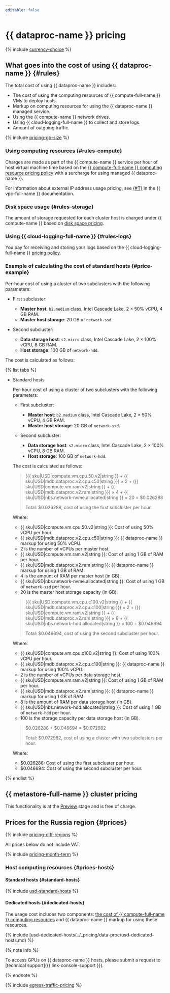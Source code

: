 ```yaml
---
editable: false
---
```


# {{ dataproc-name }} pricing


{% include [currency-choice](../_includes/pricing/currency-choice.md) %}


## What goes into the cost of using {{ dataproc-name }} {#rules}

The total cost of using {{ dataproc-name }} includes:

* The cost of using the computing resources of {{ compute-full-name }} VMs to deploy hosts.
* Markup on computing resources for using the {{ dataproc-name }} managed service.
* Using the {{ compute-name }} network drives.
* Using {{ cloud-logging-full-name }} to collect and store logs.
* Amount of outgoing traffic.

{% include [pricing-gb-size](../_includes/pricing-gb-size.md) %}

### Using computing resources {#rules-compute}

Charges are made as part of the {{ compute-name }} service per hour of host virtual machine time based on the [{{ compute-full-name }} computing resource pricing policy](../compute/pricing.md#prices) with a surcharge for using managed {{ dataproc-name }}.

For information about external IP address usage pricing, see [{#T}](../vpc/pricing.md) in the {{ vpc-full-name }} documentation.

### Disk space usage {#rules-storage}

The amount of storage requested for each cluster host is charged under {{ compute-name }} based on [disk space pricing](../compute/pricing.md#prices-storage).

### Using {{ cloud-logging-full-name }} {#rules-logs}

You pay for receiving and storing your logs based on the {{ cloud-logging-full-name }} [pricing policy](../logging/pricing.md).

### Example of calculating the cost of standard hosts {#price-example}

Per-hour cost of using a cluster of two subclusters with the following parameters:

* First subcluster:
  * **Master host**: `b2.medium` class, Intel Cascade Lake, 2 × 50% vCPU, 4 GB RAM.
  * **Master host storage**: 20 GB of `network-ssd`.

* Second subcluster:
  * **Data storage host**: `s2.micro` class, Intel Cascade Lake, 2 × 100% vCPU, 8 GB RAM.
  * **Host storage**: 100 GB of `network-hdd`.

The cost is calculated as follows:



{% list tabs %}

- Standard hosts

  Per-hour cost of using a cluster of two subclusters with the following parameters:

  * First subcluster:
    * **Master host**: `b2.medium` class, Intel Cascade Lake, 2 × 50% vCPU, 4 GB RAM.
    * **Master host storage**: 20 GB of `network-ssd`.

  * Second subcluster:
    * **Data storage host**: `s2.micro` class, Intel Cascade Lake, 2 × 100% vCPU, 8 GB RAM.
    * **Host storage**: 100 GB of `network-hdd`.

  The cost is calculated as follows:

  > ({{ sku|USD|compute.vm.cpu.50.v2|string }} + {{ sku|USD|mdb.dataproc.v2.cpu.c50|string }}) × 2 + ({{ sku|USD|compute.vm.ram.v2|string }} + {{ sku|USD|mdb.dataproc.v2.ram|string }}) × 4 + {{ sku|USD|nbs.network-nvme.allocated|string }} × 20 = $0.026288
  >
  > Total: $0.026288, cost of using the first subcluster per hour.

  Where:

  * {{ sku|USD|compute.vm.cpu.50.v2|string }}: Cost of using 50% vCPU per hour.
  * {{ sku|USD|mdb.dataproc.v2.cpu.c50|string }}: {{ dataproc-name }} markup for using 50% vCPU.
  * 2 is the number of vCPUs per master host.
  * {{ sku|USD|compute.vm.ram.v2|string }}: Сost of using 1 GB of RAM per hour.
  * {{ sku|USD|mdb.dataproc.v2.ram|string }}: {{ dataproc-name }} markup for using 1 GB of RAM.
  * 4 is the amount of RAM per master host (in GB).
  * {{ sku|USD|nbs.network-nvme.allocated|string }}: Сost of using 1 GB of `network-ssd` per hour.
  * 20 is the master host storage capacity (in GB).

  > ({{ sku|USD|compute.vm.cpu.c100.v2|string }} + {{ sku|USD|mdb.dataproc.v2.cpu.c100|string }}) × 2 + ({{ sku|USD|compute.vm.ram.v2|string }} + {{ sku|USD|mdb.dataproc.v2.ram|string }}) × 8 + {{ sku|USD|nbs.network-hdd.allocated|string }} × 100 = $0.046694
  >
  > Total: $0.046694, cost of using the second subcluster per hour.

  Where:

  * {{ sku|USD|compute.vm.cpu.c100.v2|string }}: Cost of using 100% vCPU per hour.
  * {{ sku|USD|mdb.dataproc.v2.cpu.c100|string }}: {{ dataproc-name }} markup for using 100% vCPU.
  * 2 is the number of vCPUs per data storage host.
  * {{ sku|USD|compute.vm.ram.v2|string }}: Сost of using 1 GB of RAM per hour.
  * {{ sku|USD|mdb.dataproc.v2.ram|string }}: {{ dataproc-name }} markup for using 1 GB of RAM.
  * 8 is the amount of RAM per data storage host (in GB).
  * {{ sku|USD|nbs.network-hdd.allocated|string }}: Сost of using 1 GB of `network-hdd` per hour.
  * 100 is the storage capacity per data storage host (in GB).

  > $0.026288 + $0.046694 = $0.072982
  >
  > Total: $0.072982, cost of using a cluster with two subclusters per hour.

  Where:

  * $0.026288: Cost of using the first subcluster per hour.
  * $0.046694: Cost of using the second subcluster per hour.

{% endlist %}


## {{ metastore-full-name }} cluster pricing

This functionality is at the [Preview](../overview/concepts/launch-stages.md) stage and is free of charge.

## Prices for the Russia region {#prices}

{% include [pricing-diff-regions](../_includes/pricing-diff-regions.md) %}



All prices below do not include VAT.


{% include [pricing-month-term](../_includes/mdb/pricing-month-term.md) %}

### Host computing resources {#prices-hosts}

#### Standard hosts {#standard-hosts}



{% include [usd-standard-hosts](../_pricing/data-proc/usd-standard-hosts.md) %}


#### Dedicated hosts {#dedicated-hosts}

The usage cost includes two components: [the cost of {{ compute-full-name }} computing resources](../compute/pricing.md#prices-dedicated-host) and {{ dataproc-name }} markup for using these resources.



{% include [usd-dedicated-hosts(../_pricing/data-proc/usd-dedicated-hosts.md) %}


{% note info %}

To access GPUs on {{ dataproc-name }} hosts, please submit a request to [technical support]({{ link-console-support }}).

{% endnote %}

{% include [egress-traffic-pricing](../_includes/egress-traffic-pricing.md) %}
